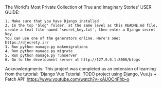 The World's Most Private Collection of True and Imaginary Stories' USER GUIDE:

    1. Make sure that you have Django installed
    2. In the top 'blog' folder, at the same level as this README.md file, create a text file named 'secret_key.txt', then enter a Django secret key.
    You can use one of the generators online. Here's one: https://djecrety.ir/
    3. Run python manage.py makemigrations
    4. Run python manage.py migrate
    5. Run python manage.py runserver
    6. Go to the development server at http://127.0.0.1:8000/blogs


Acknowledgments:
    This project was completed as an extension of learning from the tutorial: 'Django Vue Tutorial: TODO project using Django, Vue.js + Fetch API' https://www.youtube.com/watch?v=xAUOC4Fhb-o